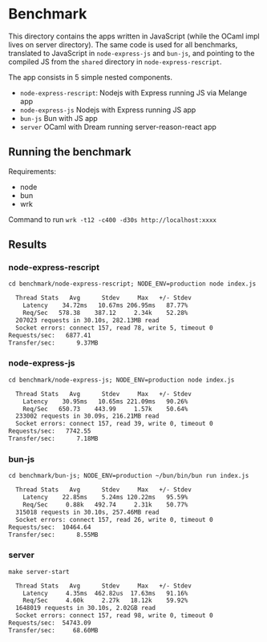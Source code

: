 # Benchmark

This directory contains the apps written in JavaScript (while the OCaml impl lives on server directory).
The same code is used for all benchmarks, translated to JavaScript in `node-express-js` and `bun-js`, and pointing to the
compiled JS from the `shared` directory in `node-express-rescript`.

The app consists in 5 simple nested components.

- `node-express-rescript`: Nodejs with Express running JS via Melange app
- `node-express-js` Nodejs with Express running JS app
- `bun-js` Bun with JS app
- `server` OCaml with Dream running server-reason-react app

## Running the benchmark

Requirements:

- node
- bun
- wrk

Command to run `wrk -t12 -c400 -d30s http://localhost:xxxx`

## Results

### node-express-rescript

  ```cd benchmark/node-express-rescript; NODE_ENV=production node index.js```

```sh
  Thread Stats   Avg      Stdev     Max   +/- Stdev
    Latency    34.72ms   10.67ms 206.95ms   87.77%
    Req/Sec   578.38    387.12     2.34k    52.28%
  207023 requests in 30.10s, 282.13MB read
  Socket errors: connect 157, read 78, write 5, timeout 0
Requests/sec:   6877.41
Transfer/sec:      9.37MB
```

### node-express-js

  ```cd benchmark/node-express-js; NODE_ENV=production node index.js```

```sh
  Thread Stats   Avg      Stdev     Max   +/- Stdev
    Latency    30.95ms   10.65ms 221.09ms   90.26%
    Req/Sec   650.73    443.99     1.57k    50.64%
  233002 requests in 30.09s, 216.21MB read
  Socket errors: connect 157, read 39, write 0, timeout 0
Requests/sec:   7742.55
Transfer/sec:      7.18MB
```

### bun-js

  ```cd benchmark/bun-js; NODE_ENV=production ~/bun/bin/bun run index.js```

```sh
  Thread Stats   Avg      Stdev     Max   +/- Stdev
    Latency    22.85ms    5.24ms 120.22ms   95.59%
    Req/Sec     0.88k   492.74     2.31k    50.77%
  315018 requests in 30.10s, 257.46MB read
  Socket errors: connect 157, read 26, write 0, timeout 0
Requests/sec:  10464.64
Transfer/sec:      8.55MB
```

### server

  ```make server-start```

```sh
  Thread Stats   Avg      Stdev     Max   +/- Stdev
    Latency     4.35ms  462.82us  17.63ms   91.16%
    Req/Sec     4.60k     2.27k   18.12k    59.92%
  1648019 requests in 30.10s, 2.02GB read
  Socket errors: connect 157, read 98, write 0, timeout 0
Requests/sec:  54743.09
Transfer/sec:     68.60MB
```

